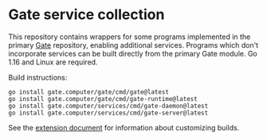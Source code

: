 # Gate service collection

This repository contains wrappers for some programs implemented in the primary
[Gate](https://github.com/gate-computer/gate) repository, enabling additional
services.  Programs which don't incorporate services can be built directly from
the primary Gate module.  Go 1.16 and Linux are required.

Build instructions:

	go install gate.computer/gate/cmd/gate@latest
	go install gate.computer/gate/cmd/gate-runtime@latest
	go install gate.computer/services/cmd/gate-daemon@latest
	go install gate.computer/services/cmd/gate-server@latest

See the [extension document](https://github.com/gate-computer/gate/blob/master/Extension.md)
for information about customizing builds.

